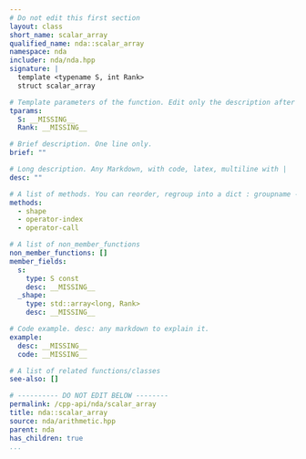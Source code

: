 ```yaml
---
# Do not edit this first section
layout: class
short_name: scalar_array
qualified_name: nda::scalar_array
namespace: nda
includer: nda/nda.hpp
signature: |
  template <typename S, int Rank>
  struct scalar_array

# Template parameters of the function. Edit only the description after the :
tparams:
  S: __MISSING__
  Rank: __MISSING__

# Brief description. One line only.
brief: ""

# Long description. Any Markdown, with code, latex, multiline with |
desc: ""

# A list of methods. You can reorder, regroup into a dict : groupname -> list
methods:
  - shape
  - operator-index
  - operator-call

# A list of non_member_functions
non_member_functions: []
member_fields:
  s:
    type: S const
    desc: __MISSING__
  _shape:
    type: std::array<long, Rank>
    desc: __MISSING__

# Code example. desc: any markdown to explain it.
example:
  desc: __MISSING__
  code: __MISSING__

# A list of related functions/classes
see-also: []

# ---------- DO NOT EDIT BELOW --------
permalink: /cpp-api/nda/scalar_array
title: nda::scalar_array
source: nda/arithmetic.hpp
parent: nda
has_children: true
...
```


